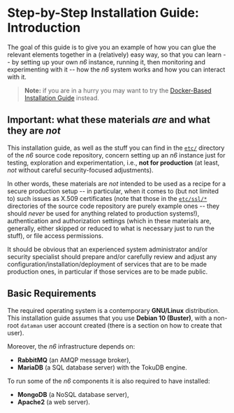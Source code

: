 # Step-by-Step Installation Guide: Introduction

The goal of this guide is to give you an example of how you can glue the
relevant elements together in a (relatively) easy way, so that you can
learn -- by setting up your own *n6* instance, running it, then
monitoring and experimenting with it -- how the *n6* system works and
how you can interact with it.

> **Note:** if you are in a hurry you may want to try the
> [Docker-Based Installation Guide](../docker) instead.


## Important: what these materials *are* and what they are *not*

This installation guide, as well as the stuff you can find in the
[`etc/`](https://github.com/CERT-Polska/n6/tree/master/etc) directory of
the *n6* source code repository, concern setting up an *n6* instance
just for testing, exploration and experimentation, i.e., **not for
production** (at least, *not* without careful security-focused
adjustments).

In other words, these materials are *not* intended to be used as a
recipe for a secure production setup -- in particular, when it comes to
(but not limited to) such issues as X.509 certificates (note that those
in the [`etc/ssl/*`](https://github.com/CERT-Polska/n6/tree/master/etc/ssl)
directories of the source code repository are purely example ones --
they should *never* be used for anything related to production
systems!), authentication and authorization settings (which in these
materials are, generally, either skipped or reduced to what is necessary
just to run the stuff), or file access permissions.

It should be obvious that an experienced system administrator and/or
security specialist should prepare and/or carefully review and adjust
any configuration/installation/deployment of services that are to be
made production ones, in particular if those services are to be made
public.


## Basic Requirements

The required operating system is a contemporary **GNU/Linux**
distribution.  This installation guide assumes that you use **Debian 10
(Buster)**, with a non-root `dataman` user account created (there is a
section on how to create that user).

Moreover, the *n6* infrastructure depends on:

* **RabbitMQ** (an AMQP message broker),
* **MariaDB** (a SQL database server) with the TokuDB engine.

To run some of the *n6* components it is also required to have installed:

* **MongoDB** (a NoSQL database server),
* **Apache2** (a web server).
